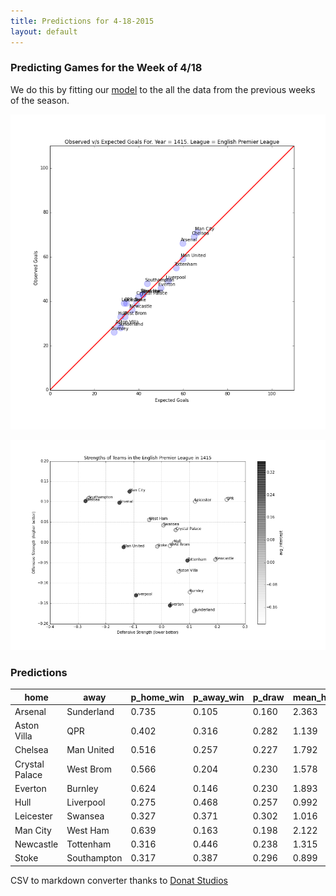 ```yaml
---
title: Predictions for 4-18-2015
layout: default
---
```


### Predicting Games for the Week of 4/18
We do this by fitting our [model](http://nbviewer.ipython.org/github/akhilketkar/am207-project-soccer/blob/master/Models/daniel_weitzenfeld_variation_bb_model_ak_updates.ipynb) to the all the data from the previous weeks of the season. 

![fit](./Figures/obsVSexpGoals1415E0.png)

![relstr](./Figures/relStrength1415E0.png)

### Predictions

| home           | away        | p_home_win | p_away_win | p_draw | mean_home_goals | mean_away_goals | 
|----------------|-------------|------------|------------|--------|-----------------|-----------------| 
| Arsenal        | Sunderland  | 0.735      | 0.105      | 0.160  | 2.363           | 0.725           | 
| Aston Villa    | QPR         | 0.402      | 0.316      | 0.282  | 1.139           | 0.980           | 
| Chelsea        | Man United  | 0.516      | 0.257      | 0.227  | 1.792           | 1.182           | 
| Crystal Palace | West Brom   | 0.566      | 0.204      | 0.230  | 1.578           | 0.827           | 
| Everton        | Burnley     | 0.624      | 0.146      | 0.230  | 1.893           | 0.765           | 
| Hull           | Liverpool   | 0.275      | 0.468      | 0.257  | 0.992           | 1.407           | 
| Leicester      | Swansea     | 0.327      | 0.371      | 0.302  | 1.016           | 1.077           | 
| Man City       | West Ham    | 0.639      | 0.163      | 0.198  | 2.122           | 0.979           | 
| Newcastle      | Tottenham   | 0.316      | 0.446      | 0.238  | 1.315           | 1.583           | 
| Stoke          | Southampton | 0.317      | 0.387      | 0.296  | 0.899           | 1.023           | 


CSV to markdown converter thanks to [Donat Studios](https://donatstudios.com/CsvToMarkdownTable)

